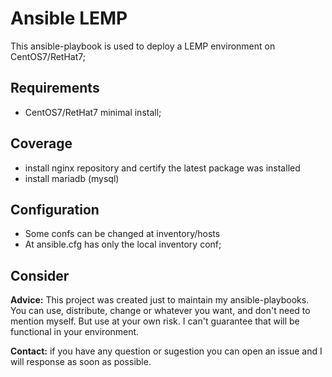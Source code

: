 # Ansible LEMP
This ansible-playbook is used to deploy a LEMP environment on CentOS7/RetHat7;

## Requirements
* CentOS7/RetHat7 minimal install;

## Coverage
* install nginx repository and certify the latest package was installed
* install mariadb (mysql)
## Configuration
* Some confs can be changed at inventory/hosts
* At ansible.cfg has only the local inventory conf;

## Consider
**Advice:** This project was created just to maintain my ansible-playbooks. You can use, distribute, change or whatever you want, and don't need to mention myself. But use at your own risk. I can't guarantee that will be functional in your environment.

**Contact:** if you have any question or sugestion you can open an issue and I will response as soon as possible.